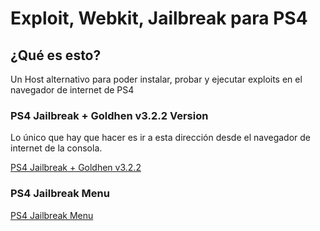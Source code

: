 # Exploit, Webkit, Jailbreak para PS4

## ¿Qué es esto?

Un Host alternativo para poder instalar, probar y ejecutar exploits en el navegador de internet de PS4 

### PS4 Jailbreak + Goldhen v3.2.2 Version

Lo único que hay que hacer es ir a esta dirección desde el navegador de internet de la consola.

[PS4 Jailbreak + Goldhen v3.2.2](https://cr7guez.github.io/ps4_xploit_host/cr7guez.github.io-master/PS4/9.00/)

### PS4 Jailbreak Menu

[PS4 Jailbreak Menu](https://cr7guez.github.io/ps4_xploit_host/cr7guez.github.io-master/PS4/9.00/menu)
